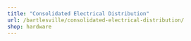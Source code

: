 ```yaml
---
title: "Consolidated Electrical Distribution"
url: /bartlesville/consolidated-electrical-distribution/
shop: hardware
---
```

